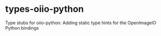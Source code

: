 # types-oiio-python
Type stubs for oiio-python: Adding static type hints for the OpenImageIO Python bindings
